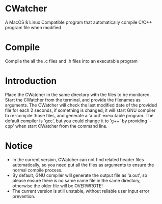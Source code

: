 # CWatcher
A MacOS &amp; Linux Compatible program that automatically compile C/C++ program file when modified

# Compile
Compile the all the .c files and .h files into an executable program

# Introduction
Place the CWatcher in the same directory with the files to be monitored. 
Start the CWatcher from the terminal, and provide the filenames as arguments. The CWatcher will check the last modified date of the provided file for each 2 seconds, if something is changed, it will start GNU compiler to re-compile those files, and generate a 'a.out' executable program. The default compiler is 'gcc', but you could change it to 'g++' by providing '-cpp' when start CWatcher from the command line.

# Notice
- In the current version, CWatcher can not find related header files automatically, so you need put all the files as arguments to ensure the normal compile process. 
- By default, GNU compiler will generate the output file as 'a.out', so please ensure there is no same name file in the same directory, otherwise the older file will be OVERWROTE!
- The current version is still unstable, without reliable user input error prevention.